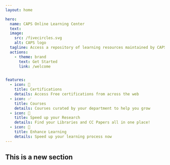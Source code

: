 ```yaml
---
layout: home

hero:
  name: CAPS Online Learning Center
  text: 
  image:
    src: /fivecircles.svg
    alt: CAPS logo
  tagline: Access a repository of learning resources maintained by CAPS
  actions:
    - theme: brand
      text: Get Started
      link: /welcome


features:
  - icon: 📝
    title: Certifications
    details: Access Free certifications from across the web
  - icon: ✅
    title: Courses
    details: Courses curated by your department to help you grow
  - icon: 📜
    title: Speed up your Research
    details: Find your Libraries and CC Papers all in one place!
  - icon: 🧠
    title: Enhance Learning
    details: Speed up your learning process now
---
```



## This is a new section
